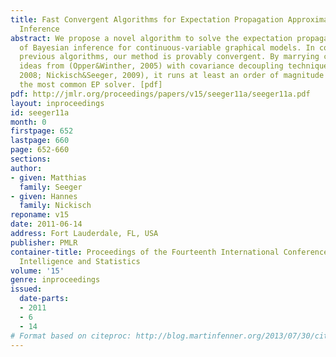 ```yaml
---
title: Fast Convergent Algorithms for Expectation Propagation Approximate Bayesian
  Inference
abstract: We propose a novel algorithm to solve the expectation propagation relaxation
  of Bayesian inference for continuous-variable graphical models. In contrast to most
  previous algorithms, our method is provably convergent. By marrying convergent EP
  ideas from (Opper&Winther, 2005) with covariance decoupling techniques (Wipf&Nagarajan,
  2008; Nickisch&Seeger, 2009), it runs at least an order of magnitude faster than
  the most common EP solver. [pdf]
pdf: http://jmlr.org/proceedings/papers/v15/seeger11a/seeger11a.pdf
layout: inproceedings
id: seeger11a
month: 0
firstpage: 652
lastpage: 660
page: 652-660
sections: 
author:
- given: Matthias
  family: Seeger
- given: Hannes
  family: Nickisch
reponame: v15
date: 2011-06-14
address: Fort Lauderdale, FL, USA
publisher: PMLR
container-title: Proceedings of the Fourteenth International Conference on Artificial
  Intelligence and Statistics
volume: '15'
genre: inproceedings
issued:
  date-parts:
  - 2011
  - 6
  - 14
# Format based on citeproc: http://blog.martinfenner.org/2013/07/30/citeproc-yaml-for-bibliographies/
---
```

